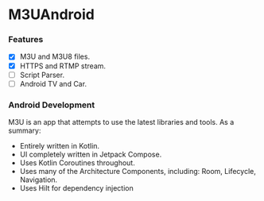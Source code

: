 # M3UAndroid

### Features

- [x] M3U and M3U8 files.
- [x] HTTPS and RTMP stream.
- [ ] Script Parser.
- [ ] Android TV and Car.

### Android Development

M3U is an app that attempts to use the latest libraries and tools. As a summary:

- Entirely written in Kotlin.
- UI completely written in Jetpack Compose.
- Uses Kotlin Coroutines throughout.
- Uses many of the Architecture Components, including: Room, Lifecycle, Navigation.
- Uses Hilt for dependency injection
